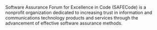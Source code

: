 Software Assurance Forum for Excellence in Code (SAFECode) is a nonprofit organization dedicated to increasing trust in information and communications technology products and services through the advancement of effective software assurance methods. 